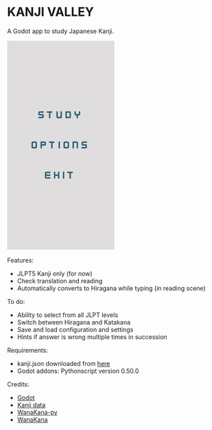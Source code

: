 # KANJI VALLEY

A Godot app to study Japanese Kanji. 

<img src="img/KanjiValley_screengrab.gif" width="250"/>

<!-- ![](img/KanjiValley_screengrab.gif =250x) -->

Features:

- JLPT5 Kanji only (for now)
- Check translation and reading
- Automatically converts to Hiragana while typing (in reading scene)

To do:

- Ability to select from all JLPT levels
- Switch between Hiragana and Katakana
- Save and load configuration and settings
- Hints if answer is wrong multiple times in succession

Requirements:  

- kanji.json downloaded from [here](https://github.com/davidluzgouveia/kanji-data)
- Godot addons: Pythonscript version 0.50.0

Credits:

- [Godot](https://godotengine.org/)
- [Kanji data](https://github.com/davidluzgouveia/kanji-data)
- [WanaKana-py](https://github.com/Starwort/wanakana-py)
- [WanaKana](https://github.com/WaniKani/WanaKana)
